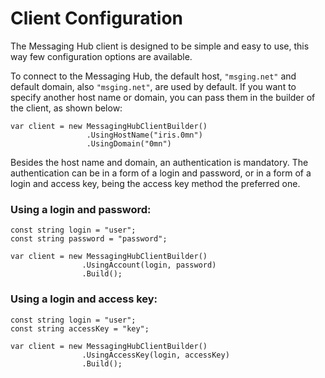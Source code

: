 # Client Configuration

The Messaging Hub client is designed to be simple and easy to use, this way few configuration options are available.

To connect to the Messaging Hub, the default host, `"msging.net"` and default domain, also `"msging.net"`, are used by default. 
If you want to specify another host name or domain, you can pass them in the builder of the client, as shown below:

```
var client = new MessagingHubClientBuilder()
                 .UsingHostName("iris.0mn")
                 .UsingDomain("0mn")
```

Besides the host name and domain, an authentication is mandatory. 
The authentication can be in a form of a login and password, or in a form of a login and access key, being the access key method the preferred one.

### Using a login and password:

```
const string login = "user";
const string password = "password";

var client = new MessagingHubClientBuilder()
                .UsingAccount(login, password)
                .Build();
```

### Using a login and access key:

```
const string login = "user";
const string accessKey = "key";

var client = new MessagingHubClientBuilder()
                .UsingAccessKey(login, accessKey)
                .Build();
```